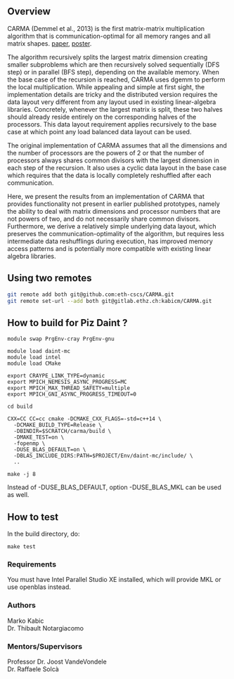 ## Overview
CARMA (Demmel et al., 2013) is the first matrix-matrix multiplication algorithm that is communication-optimal for all memory ranges and all matrix shapes. [paper](http://www.eecs.berkeley.edu/Pubs/TechRpts/2012/EECS-2012-205.pdf), [poster](http://www.cs.berkeley.edu/~odedsc/papers/CARMA%20Poster-SC12).

The algorithm recursively splits the largest matrix dimension creating smaller subproblems which are then recursively solved sequentially (DFS step) or in parallel (BFS step), depending on the available memory. When the base case of the recursion is reached, CARMA uses dgemm to perform the local multiplication. While appealing and simple at first sight, the implementation details are tricky and the distributed version requires the data layout very different from any layout used in existing linear-algebra libraries. Concretely, whenever the largest matrix is split, these two halves should already reside entirely on the corresponding halves of the processors. This data layout requirement applies recursively to the base case at which point any load balanced data layout can be used.

The original implementation of CARMA assumes that all the dimensions and the number of processors are the powers of 2 or that the number of processors always shares common divisors with the largest dimension in each step of the recursion. It also uses a cyclic data layout in the base case which requires that the data is locally completely reshuffled after each communication.

Here, we present the results from an implementation of CARMA that provides functionality not present in earlier published prototypes, namely the ability to deal with matrix dimensions and processor numbers that are not powers of two, and do not necessarily share common divisors. Furthermore, we derive a relatively simple underlying data layout, which preserves the communication-optimality of the algorithm, but requires less intermediate data reshufflings during execution, has improved memory access patterns and is potentially more compatible with existing linear algebra libraries.

## Using two remotes

```sh
git remote add both git@github.com:eth-cscs/CARMA.git
git remote set-url --add both git@gitlab.ethz.ch:kabicm/CARMA.git
```

## How to build for Piz Daint ?

```
module swap PrgEnv-cray PrgEnv-gnu

module load daint-mc
module load intel
module load CMake

export CRAYPE_LINK_TYPE=dynamic
export MPICH_NEMESIS_ASYNC_PROGRESS=MC
export MPICH_MAX_THREAD_SAFETY=multiple
export MPICH_GNI_ASYNC_PROGRESS_TIMEOUT=0

cd build

CXX=CC CC=cc cmake -DCMAKE_CXX_FLAGS=-std=c++14 \
  -DCMAKE_BUILD_TYPE=Release \
  -DBINDIR=$SCRATCH/carma/build \
  -DMAKE_TEST=on \
  -fopenmp \
  -DUSE_BLAS_DEFAULT=on \
  -DBLAS_INCLUDE_DIRS:PATH=$PROJECT/Env/daint-mc/include/ \
  ..

make -j 8
```

Instead of -DUSE_BLAS_DEFAULT, option -DUSE_BLAS_MKL can be used as well.

## How to test
In the build directory, do:
```
make test
```
### Requirements
You must have Intel Parallel Studio XE installed, which will provide MKL or use openblas instead.

### Authors
Marko Kabic \
Dr. Thibault Notargiacomo

### Mentors/Supervisors
Professor Dr. Joost VandeVondele \
Dr. Raffaele Solcà
